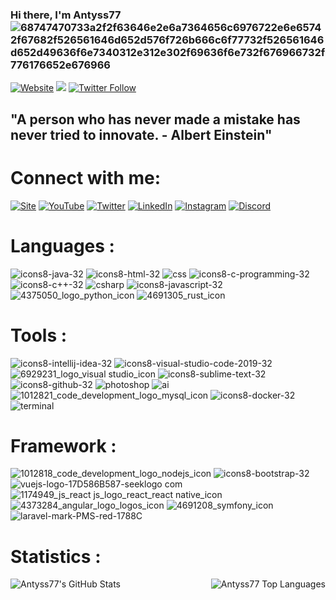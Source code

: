 ### Hi there, I'm Antyss77 ![68747470733a2f2f63646e2e6a7364656c6976722e6e65742f67682f526561646d652d576f726b666c6f77732f526561646d652d49636f6e7340312e312e302f69636f6e732f676966732f776176652e676966](https://user-images.githubusercontent.com/47704223/128958910-b987e56f-6d7a-4809-a58f-dfc491adc1d4.gif)


[![Website](https://img.shields.io/website?label=Antyss77&url=https%3A%2F%2Fwww.antyss77.com)](https://antyss77.com)
![](https://komarev.com/ghpvc/?username=Antyss77&color=green)
[![Twitter Follow](https://img.shields.io/twitter/follow/_Antyss77?style=social)](https://twitter.com/_Antyss77)


## "A person who has never made a mistake has never tried to innovate. - Albert Einstein"


# Connect with me:
[![Site](https://user-images.githubusercontent.com/47704223/128959901-41abaf89-d071-4efe-b614-b7f0649abf15.png)](https://antyss77.com/)
[![YouTube](https://user-images.githubusercontent.com/47704223/128960250-9c59fa5a-fed3-408e-9c41-9ba73a1b7429.png)](https://youtube.com/Antyss77/)
[![Twitter](https://user-images.githubusercontent.com/47704223/128960314-01c884ff-3edc-4343-83e2-4f49939fb4d4.png)](https://twitter.com/_Antyss77)
[![LinkedIn](https://user-images.githubusercontent.com/47704223/128960384-84ef3083-23c0-4799-a53f-b26ea4b63b7c.png)](https://linkedin.com/)
[![Instagram](https://user-images.githubusercontent.com/47704223/128960467-978eb1d1-653d-4cab-bd51-f1aa7f4e80e0.png)](https://instagram.com/)
[![Discord](https://user-images.githubusercontent.com/47704223/128960503-17a16290-c2b6-43f9-a862-ddd1f077617e.png)](https://discord.gg/)


# Languages :
![icons8-java-32](https://user-images.githubusercontent.com/47704223/128955344-d562d13c-704a-4b1a-a983-ac2ed65d99cb.png)
![icons8-html-32](https://user-images.githubusercontent.com/47704223/128955793-6042b7f2-0ceb-4747-869f-0f3b991ae960.png)
![css](https://user-images.githubusercontent.com/47704223/128955880-ea141e02-a69a-45de-a202-60b96ae7a543.jpg)
![icons8-c-programming-32](https://user-images.githubusercontent.com/47704223/128956113-c062b078-4ea1-48d7-a509-09a7a096c418.png)
![icons8-c++-32](https://user-images.githubusercontent.com/47704223/128955948-1919cbaa-5087-4458-a81d-78f693cf0a56.png)
![csharp](https://user-images.githubusercontent.com/47704223/128956015-52c1c46a-7cfb-4c0f-b22d-b634fd1a87e2.png)
![icons8-javascript-32](https://user-images.githubusercontent.com/47704223/128956069-10ce583b-819f-4c96-909f-ca25334591f1.png)
![4375050_logo_python_icon](https://user-images.githubusercontent.com/47704223/128957619-d4f7e829-a7ef-472d-952b-9c68e7aba373.png)
![4691305_rust_icon](https://user-images.githubusercontent.com/47704223/128957628-cb512815-9d7a-43aa-98ca-0c78e5929a6f.png)


# Tools :
![icons8-intellij-idea-32](https://user-images.githubusercontent.com/47704223/128955443-8e3479d9-2d2e-4bc0-b4e1-2f0a9c92af5f.png)
![icons8-visual-studio-code-2019-32](https://user-images.githubusercontent.com/47704223/128955444-fd94d629-6e79-43bc-bc61-aacbf89fa2af.png)
![6929231_logo_visual studio_icon](https://user-images.githubusercontent.com/47704223/128957790-a7ec0875-7409-41f0-b8c7-1ef90837a9e7.png)
![icons8-sublime-text-32](https://user-images.githubusercontent.com/47704223/128957746-0c3add35-b6ac-47a4-be5e-def0105745ce.png)
![icons8-github-32](https://user-images.githubusercontent.com/47704223/128955441-6015276b-ac89-4b4f-8dc6-52216b4528dd.png)
![photoshop](https://user-images.githubusercontent.com/47704223/128955645-73a88973-85e5-4c08-afc7-5c68936995de.png)
![ai](https://user-images.githubusercontent.com/47704223/128956609-fd34ba10-d1f1-4240-b082-30dfe56c9eb5.png)
![1012821_code_development_logo_mysql_icon](https://user-images.githubusercontent.com/47704223/128957317-43fa86e1-7815-4980-82f5-947f7b993b02.png)
![icons8-docker-32](https://user-images.githubusercontent.com/47704223/128957075-ca9c8b3a-25ce-4e9e-87b8-3998640e4823.png)
![terminal](https://user-images.githubusercontent.com/47704223/128956179-e08a367d-8b49-4a50-9b46-8d69909f92f7.png)


# Framework :
![1012818_code_development_logo_nodejs_icon](https://user-images.githubusercontent.com/47704223/128957371-05f94bce-e803-4930-9bad-1f711a3ed01d.png)
![icons8-bootstrap-32](https://user-images.githubusercontent.com/47704223/128956305-dab62a86-462c-4b76-90e9-d90d4f884fa3.png)
![vuejs-logo-17D586B587-seeklogo com](https://user-images.githubusercontent.com/47704223/128956362-28409d2a-3799-4c35-a397-3501e36515ac.png)
![1174949_js_react js_logo_react_react native_icon](https://user-images.githubusercontent.com/47704223/128957308-f6468bb7-bbfe-4007-be4a-282098f57d19.png)
![4373284_angular_logo_logos_icon](https://user-images.githubusercontent.com/47704223/128957339-7abe2f71-d81a-435b-ae48-2947ec2fccb3.png)
![4691208_symfony_icon](https://user-images.githubusercontent.com/47704223/128957482-d2d8d999-d099-4c4c-8be8-46ab7e3e576d.png)
![laravel-mark-PMS-red-1788C](https://user-images.githubusercontent.com/47704223/128957521-56d07b29-1041-4993-9b18-1fc20058f862.png)

# Statistics :
  <img align="left" alt="Antyss77's GitHub Stats" src="https://github-readme-stats-lake-one.vercel.app/api?username=Antyss77&show_icons=true&hide_border=true" />
  <img align="right" alt="Antyss77 Top Languages" src="https://github-readme-stats.vercel.app/api/top-langs/?username=Antyss77&langs_count=3)](https://github.com/anuraghazra/github-readme-stats"/>
